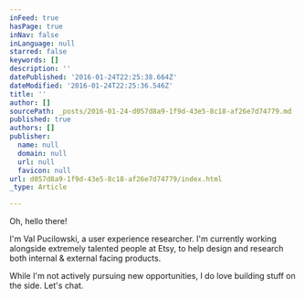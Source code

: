 ```yaml
---
inFeed: true
hasPage: true
inNav: false
inLanguage: null
starred: false
keywords: []
description: ''
datePublished: '2016-01-24T22:25:38.664Z'
dateModified: '2016-01-24T22:25:36.546Z'
title: ''
author: []
sourcePath: _posts/2016-01-24-d057d8a9-1f9d-43e5-8c18-af26e7d74779.md
published: true
authors: []
publisher:
  name: null
  domain: null
  url: null
  favicon: null
url: d057d8a9-1f9d-43e5-8c18-af26e7d74779/index.html
_type: Article

---
```

Oh, hello there!

I'm Val Pucilowski, a user experience researcher. I'm currently working alongside extremely talented people at Etsy, to help design and research both internal & external facing products.

While I'm not actively pursuing new opportunities, I do love building stuff on the side. Let's chat.